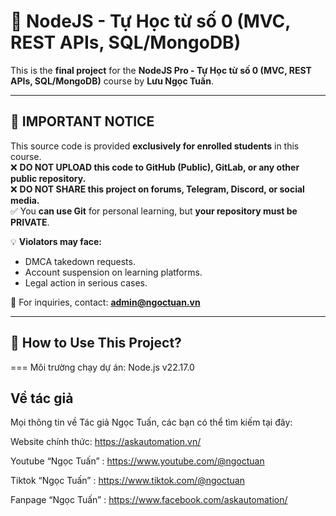 # 🚀 NodeJS - Tự Học từ số 0 (MVC, REST APIs, SQL/MongoDB)

This is the **final project** for the **NodeJS Pro - Tự Học từ số 0 (MVC, REST APIs, SQL/MongoDB)** course by **Lưu Ngọc Tuấn**.

---

## 📢 IMPORTANT NOTICE

This source code is provided **exclusively for enrolled students** in this course.  
❌ **DO NOT UPLOAD this code to GitHub (Public), GitLab, or any other public repository.**  
❌ **DO NOT SHARE this project on forums, Telegram, Discord, or social media.**  
✅ You **can use Git** for personal learning, but **your repository must be PRIVATE**.

💡 **Violators may face:**

- DMCA takedown requests.
- Account suspension on learning platforms.
- Legal action in serious cases.

📩 For inquiries, contact: **admin@ngoctuan.vn**

---

## 📖 How to Use This Project?

===
Môi trường chạy dự án: Node.js v22.17.0

## Về tác giả

Mọi thông tin về Tác giả Ngọc Tuấn, các bạn có thể tìm kiếm tại đây:

Website chính thức: https://askautomation.vn/

Youtube “Ngọc Tuấn” : https://www.youtube.com/@ngoctuan

Tiktok “Ngọc Tuấn” : https://www.tiktok.com/@ngoctuan

Fanpage “Ngọc Tuấn” : https://www.facebook.com/askautomation/